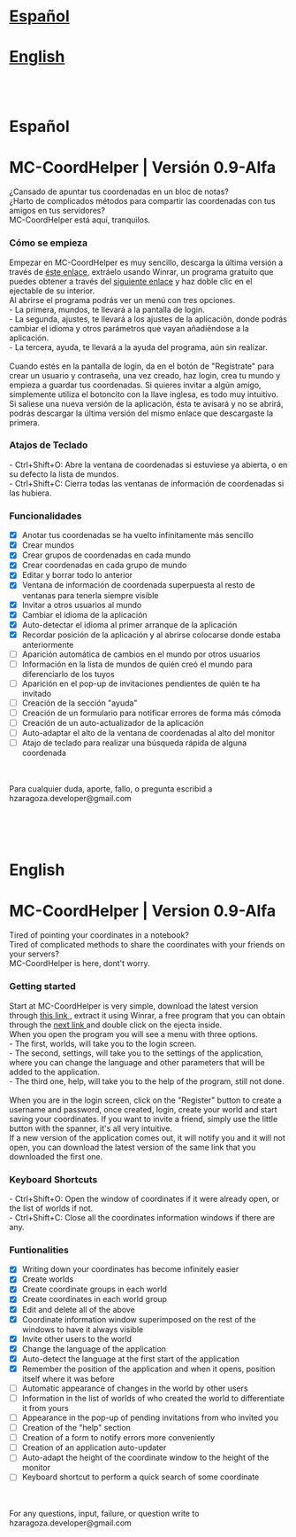 <h1><a href="#spanishAnchor">Español</a></h1>
<h1><a href="#englishAnchor">English</a></h1>
<br/>
<br/>
<h1><a id="spanishAnchor"></a>Español</h1>
<h1>MC-CoordHelper | Versión 0.9-Alfa</h1>
<p>
  ¿Cansado de apuntar tus coordenadas en un bloc de notas? <br/>
  ¿Harto de complicados métodos para compartir las coordenadas con tus amigos en tus servidores? <br/>
  MC-CoordHelper está aquí, tranquilos.
</p>
<h3>Cómo se empieza</h3>
<p>
  Empezar en MC-CoordHelper es muy sencillo, descarga la última versión a través de <a href="https://drive.google.com/file/d/0B-RHqixhE4jLb3lhNWItN3BZSnc/view">éste enlace</a>, extráelo usando Winrar, un programa gratuíto que puedes obtener a través del <a   href="https://www.winrar.es/descargas">siguiente enlace</a> y haz doble clic en el ejectable de su interior.
  <br/>
  Al abrirse el programa podrás ver un menú con tres opciones. <br/>
  - La primera, mundos, te llevará a la pantalla de login. <br/>
  - La segunda, ajustes, te llevará a los ajustes de la aplicación, donde podrás cambiar el idioma y otros parámetros que vayan añadiéndose a la aplicación. <br/>
  - La tercera, ayuda, te llevará a la ayuda del programa, aún sin realizar. <br/>
  
  <br/>
  Cuando estés en la pantalla de login, da en el botón de "Regístrate" para crear un usuario y contraseña, una vez creado, haz login, crea tu mundo y empieza a guardar tus coordenadas. Si quieres invitar a algún amigo, simplemente utiliza el botoncito con la llave inglesa, es todo muy intuitivo.
  <br/>
  Si saliese una nueva versión de la aplicación, ésta te avisará y no se abrirá, podrás descargar la última versión del mismo enlace que descargaste la primera.
</p>
<h3>Atajos de Teclado</h3>
<p>
  - Ctrl+Shift+O: Abre la ventana de coordenadas si estuviese ya abierta, o en su defecto la lista de mundos. <br/>
  - Ctrl+Shift+C: Cierra todas las ventanas de información de coordenadas si las hubiera. <br/>
</p>

  ### Funcionalidades
- [x] Anotar tus coordenadas se ha vuelto infinitamente más sencillo <br/>
- [x] Crear mundos <br/>
- [x] Crear grupos de coordenadas en cada mundo <br/>
- [x] Crear coordenadas en cada grupo de mundo <br/>
- [x] Editar y borrar todo lo anterior <br/>
- [x] Ventana de información de coordenada superpuesta al resto de ventanas para tenerla siempre visible  <br/>
- [x] Invitar a otros usuarios al mundo <br/>
- [x] Cambiar el idioma de la aplicación <br/>
- [x] Auto-detectar el idioma al primer arranque de la aplicación <br/>
- [x] Recordar posición de la aplicación y al abrirse colocarse donde estaba anteriormente <br/>
- [ ] Aparición automática de cambios en el mundo por otros usuarios <br/>
- [ ] Información en la lista de mundos de quién creó el mundo para diferenciarlo de los tuyos <br/>
- [ ] Aparición en el pop-up de invitaciones pendientes de quién te ha invitado <br/>
- [ ] Creación de la sección "ayuda" <br/>
- [ ] Creación de un formulario para notificar errores de forma más cómoda <br/>
- [ ] Creación de un auto-actualizador de la aplicación <br/>
- [ ] Auto-adaptar el alto de la ventana de coordenadas al alto del monitor <br/>
- [ ] Atajo de teclado para realizar una búsqueda rápida de alguna coordenada <br/>
<p>
<br/>
<br/>
Para cualquier duda, aporte, fallo, o pregunta escribid a hzaragoza.developer@gmail.com
</p>
<br/>
<br/>
<br/>
<h1><a id="englishAnchor"></a>English</h1>
<h1>MC-CoordHelper | Version 0.9-Alfa</h1>
<p>
  Tired of pointing your coordinates in a notebook? <br/>
  Tired of complicated methods to share the coordinates with your friends on your servers? <br/>
  MC-CoordHelper is here, dont't worry.
</p>
<h3>Getting started</h3>
<p>  
Start at MC-CoordHelper is very simple, download the latest version through <a href="https://drive.google.com/file/d/0B-RHqixhE4jLb3lhNWItN3BZSnc/view"> this link </a>, extract it using Winrar, a free program that you can obtain through the <a href="https://www.winrar.es/descargas"> next link </a> and double click on the ejecta inside.
  <br/>
When you open the program you will see a menu with three options. <br/>
  - The first, worlds, will take you to the login screen. <br/>
  - The second, settings, will take you to the settings of the application, where you can change the language and other parameters that will be added to the application. <br/>
  - The third one, help, will take you to the help of the program, still not done. <br/>
  
  <br/>
When you are in the login screen, click on the "Register" button to create a username and password, once created, login, create your world and start saving your coordinates. If you want to invite a friend, simply use the little button with the spanner, it's all very intuitive.
  <br/>
  If a new version of the application comes out, it will notify you and it will not open, you can download the latest version of the same link that you downloaded the first one.
</ p>
<h3> Keyboard Shortcuts </h3>
<p>
  - Ctrl+Shift+O: Open the window of coordinates if it were already open, or the list of worlds if not. <br/>
  - Ctrl+Shift+C: Close all the coordinates information windows if there are any. <br/>
</p>

  ### Funtionalities
- [x] Writing down your coordinates has become infinitely easier <br/>
- [x] Create worlds <br/>
- [x] Create coordinate groups in each world <br/>
- [x] Create coordinates in each world group <br/>
- [x] Edit and delete all of the above <br/>
- [x] Coordinate information window superimposed on the rest of the windows to have it always visible <br/>
- [x] Invite other users to the world <br/>
- [x] Change the language of the application <br/>
- [x] Auto-detect the language at the first start of the application <br/>
- [x] Remember the position of the application and when it opens, position itself where it was before <br/>
- [ ] Automatic appearance of changes in the world by other users <br/>
- [ ] Information in the list of worlds of who created the world to differentiate it from yours <br/>
- [ ] Appearance in the pop-up of pending invitations from who invited you <br/>
- [ ] Creation of the "help" section <br/>
- [ ] Creation of a form to notify errors more conveniently <br/>
- [ ] Creation of an application auto-updater <br/>
- [ ] Auto-adapt the height of the coordinate window to the height of the monitor <br/>
- [ ] Keyboard shortcut to perform a quick search of some coordinate <br/>
<p>
<br/>
<br/>
For any questions, input, failure, or question write to hzaragoza.developer@gmail.com
</p>

